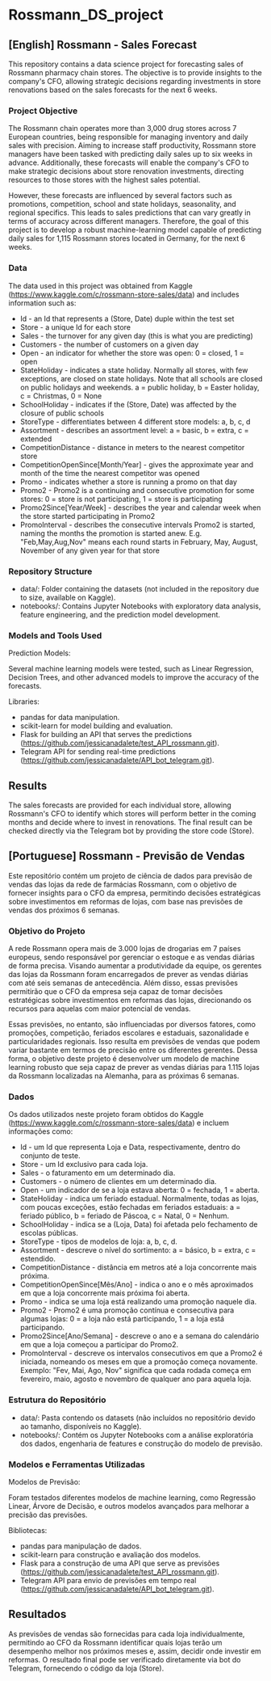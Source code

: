 # Rossmann_DS_project

## [English] Rossmann - Sales Forecast

This repository contains a data science project for forecasting sales of Rossmann pharmacy chain stores. The objective is to provide insights to the company's CFO, allowing strategic decisions regarding investments in store renovations based on the sales forecasts for the next 6 weeks.

### Project Objective

The Rossmann chain operates more than 3,000 drug stores across 7 European countries, being responsible for managing inventory and daily sales with precision. Aiming to increase staff productivity, Rossmann store managers have been tasked with predicting daily sales up to six weeks in advance. Additionally, these forecasts will enable the company's CFO to make strategic decisions about store renovation investments, directing resources to those stores with the highest sales potential.

However, these forecasts are influenced by several factors such as promotions, competition, school and state holidays, seasonality, and regional specifics. This leads to sales predictions that can vary greatly in terms of accuracy across different managers. Therefore, the goal of this project is to develop a robust machine-learning model capable of predicting daily sales for 1,115 Rossmann stores located in Germany, for the next 6 weeks.

### Data
The data used in this project was obtained from Kaggle (https://www.kaggle.com/c/rossmann-store-sales/data) and includes information such as:

- Id - an Id that represents a (Store, Date) duple within the test set
- Store - a unique Id for each store
- Sales - the turnover for any given day (this is what you are predicting)
- Customers - the number of customers on a given day
- Open - an indicator for whether the store was open: 0 = closed, 1 = open
- StateHoliday - indicates a state holiday. Normally all stores, with few exceptions, are closed on state holidays. Note that all schools are closed on public holidays and weekends. a = public holiday, b = Easter holiday, c = Christmas, 0 = None
- SchoolHoliday - indicates if the (Store, Date) was affected by the closure of public schools
- StoreType - differentiates between 4 different store models: a, b, c, d
- Assortment - describes an assortment level: a = basic, b = extra, c = extended
- CompetitionDistance - distance in meters to the nearest competitor store
- CompetitionOpenSince[Month/Year] - gives the approximate year and month of the time the nearest competitor was opened
- Promo - indicates whether a store is running a promo on that day
- Promo2 - Promo2 is a continuing and consecutive promotion for some stores: 0 = store is not participating, 1 = store is participating
- Promo2Since[Year/Week] - describes the year and calendar week when the store started participating in Promo2
- PromoInterval - describes the consecutive intervals Promo2 is started, naming the months the promotion is started anew. E.g. "Feb,May,Aug,Nov" means each round starts in February, May, August, November of any given year for that store

### Repository Structure

- data/: Folder containing the datasets (not included in the repository due to size, available on Kaggle).
- notebooks/: Contains Jupyter Notebooks with exploratory data analysis, feature engineering, and the prediction model development.

### Models and Tools Used

Prediction Models:

Several machine learning models were tested, such as Linear Regression, Decision Trees, and other advanced models to improve the accuracy of the forecasts.

Libraries:

- pandas for data manipulation.
- scikit-learn for model building and evaluation.
- Flask for building an API that serves the predictions (https://github.com/jessicanadalete/test_API_rossmann.git).
- Telegram API for sending real-time predictions (https://github.com/jessicanadalete/API_bot_telegram.git).

## Results

The sales forecasts are provided for each individual store, allowing Rossmann's CFO to identify which stores will perform better in the coming months and decide where to invest in renovations. The final result can be checked directly via the Telegram bot by providing the store code (Store).


## [Portuguese] Rossmann - Previsão de Vendas 

Este repositório contém um projeto de ciência de dados para previsão de vendas das lojas da rede de farmácias Rossmann, com o objetivo de fornecer insights para o CFO da empresa, permitindo decisões estratégicas sobre investimentos em reformas de lojas, com base nas previsões de vendas dos próximos 6 semanas.

### Objetivo do Projeto

A rede Rossmann opera mais de 3.000 lojas de drogarias em 7 países europeus, sendo responsável por gerenciar o estoque e as vendas diárias de forma precisa. Visando aumentar a produtividade da equipe, os gerentes das lojas da Rossmann foram encarregados de prever as vendas diárias com até seis semanas de antecedência. Além disso, essas previsões permitirão que o CFO da empresa seja capaz de tomar decisões estratégicas sobre investimentos em reformas das lojas, direcionando os recursos para aquelas com maior potencial de vendas.

Essas previsões, no entanto, são influenciadas por diversos fatores, como promoções, competição, feriados escolares e estaduais, sazonalidade e particularidades regionais. Isso resulta em previsões de vendas que podem variar bastante em termos de precisão entre os diferentes gerentes. Dessa forma, o objetivo deste projeto é desenvolver um modelo de machine learning robusto que seja capaz de prever as vendas diárias para 1.115 lojas da Rossmann localizadas na Alemanha, para as próximas 6 semanas.

### Dados
Os dados utilizados neste projeto foram obtidos do Kaggle (https://www.kaggle.com/c/rossmann-store-sales/data) e incluem informações como:

- Id - um Id que representa Loja e Data, respectivamente, dentro do conjunto de teste.
- Store - um Id exclusivo para cada loja.
- Sales - o faturamento em um determinado dia.
- Customers - o número de clientes em um determinado dia.
- Open - um indicador de se a loja estava aberta: 0 = fechada, 1 = aberta.
- StateHoliday - indica um feriado estadual. Normalmente, todas as lojas, com poucas exceções, estão fechadas em feriados estaduais: a = feriado público, b = feriado de Páscoa, c = Natal, 0 = Nenhum.
- SchoolHoliday - indica se a (Loja, Data) foi afetada pelo fechamento de escolas públicas.
- StoreType - tipos de modelos de loja: a, b, c, d.
- Assortment - descreve o nível do sortimento: a = básico, b = extra, c = estendido.
- CompetitionDistance - distância em metros até a loja concorrente mais próxima.
- CompetitionOpenSince[Mês/Ano] - indica o ano e o mês aproximados em que a loja concorrente mais próxima foi aberta.
- Promo - indica se uma loja está realizando uma promoção naquele dia.
- Promo2 - Promo2 é uma promoção contínua e consecutiva para algumas lojas: 0 = a loja não está participando, 1 = a loja está participando.
- Promo2Since[Ano/Semana] - descreve o ano e a semana do calendário em que a loja começou a participar do Promo2.
- PromoInterval - descreve os intervalos consecutivos em que a Promo2 é iniciada, nomeando os meses em que a promoção começa novamente. Exemplo: "Fev, Mai, Ago, Nov" significa que cada rodada começa em fevereiro, maio, agosto e novembro de qualquer ano para aquela loja.

### Estrutura do Repositório

- data/: Pasta contendo os datasets (não incluídos no repositório devido ao tamanho, disponíveis no Kaggle).
- notebooks/: Contém os Jupyter Notebooks com a análise exploratória dos dados, engenharia de features e construção do modelo de previsão.

### Modelos e Ferramentas Utilizadas

Modelos de Previsão: 

Foram testados diferentes modelos de machine learning, como Regressão Linear, Árvore de Decisão, e outros modelos avançados para melhorar a precisão das previsões.

Bibliotecas:

- pandas para manipulação de dados.
- scikit-learn para construção e avaliação dos modelos.
- Flask para a construção de uma API que serve as previsões (https://github.com/jessicanadalete/test_API_rossmann.git).
- Telegram API para envio de previsões em tempo real (https://github.com/jessicanadalete/API_bot_telegram.git).

## Resultados
As previsões de vendas são fornecidas para cada loja individualmente, permitindo ao CFO da Rossmann identificar quais lojas terão um desempenho melhor nos próximos meses e, assim, decidir onde investir em reformas. O resultado final pode ser verificado diretamente via bot do Telegram, fornecendo o código da loja (Store).
